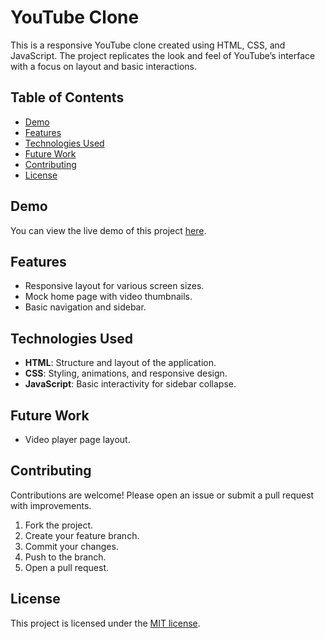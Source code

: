 # YouTube Clone

This is a responsive YouTube clone created using HTML, CSS, and JavaScript. The project replicates the look and feel of YouTube’s interface with a focus on layout and basic interactions.

## Table of Contents
- [Demo](#demo)
- [Features](#features)
- [Technologies Used](#technologies-used)
- [Future Work](#future-work)
- [Contributing](#contributing)
- [License](#license)

## Demo
You can view the live demo of this project [here](https://ahmedalaa4611.github.io/youtube-clone/).

## Features
- Responsive layout for various screen sizes.
- Mock home page with video thumbnails.
- Basic navigation and sidebar.

## Technologies Used
- **HTML**: Structure and layout of the application.
- **CSS**: Styling, animations, and responsive design.
- **JavaScript**: Basic interactivity for sidebar collapse.

## Future Work
- Video player page layout.

## Contributing
Contributions are welcome! Please open an issue or submit a pull request with improvements.
1. Fork the project.
2. Create your feature branch.
3. Commit your changes.
4. Push to the branch.
5. Open a pull request.

## License
This project is licensed under the [MIT license](https://opensource.org/licenses/MIT).
